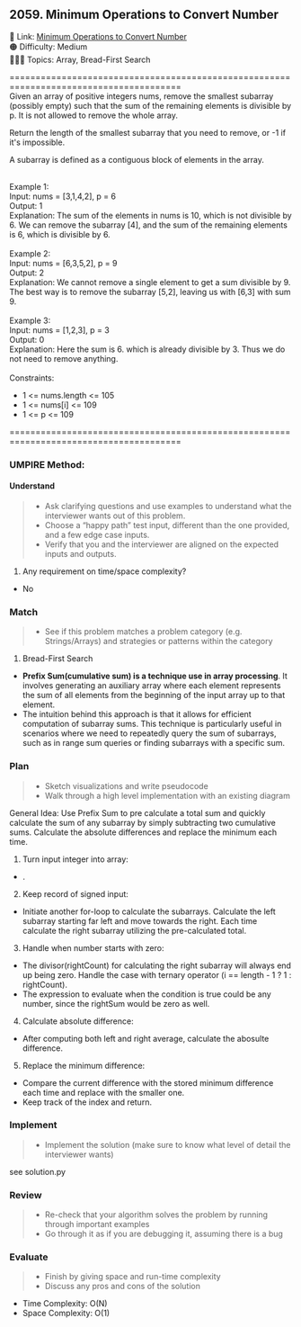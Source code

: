 ## 2059. Minimum Operations to Convert Number

📎 Link: [Minimum Operations to Convert Number](https://leetcode.com/problems/minimum-operations-to-convert-number/description/)<br>
🟠 Difficulty: Medium<br>
👩🏻‍💻 Topics: Array, Bread-First Search<br>

=======================================================================================<br>
Given an array of positive integers nums, remove the smallest subarray (possibly empty) such that the sum of the remaining elements is divisible by p. It is not allowed to remove the whole array.<br>

Return the length of the smallest subarray that you need to remove, or -1 if it's impossible.<br>

A subarray is defined as a contiguous block of elements in the array.<br>

<br>
Example 1:<br>
Input: nums = [3,1,4,2], p = 6<br>
Output: 1<br>
Explanation: The sum of the elements in nums is 10, which is not divisible by 6. We can remove the subarray [4], and the sum of the remaining elements is 6, which is divisible by 6.<br>
<br>
Example 2:<br>
Input: nums = [6,3,5,2], p = 9<br>
Output: 2<br>
Explanation: We cannot remove a single element to get a sum divisible by 9. The best way is to remove the subarray [5,2], leaving us with [6,3] with sum 9.<br>
<br>
Example 3:<br>
Input: nums = [1,2,3], p = 3<br>
Output: 0<br>
Explanation: Here the sum is 6. which is already divisible by 3. Thus we do not need to remove anything.<br>
<br>
Constraints:<br>

- 1 <= nums.length <= 105
- 1 <= nums[i] <= 109
- 1 <= p <= 109

=======================================================================================<br>

### UMPIRE Method:

#### Understand

> - Ask clarifying questions and use examples to understand what the interviewer wants out of this problem.
> - Choose a “happy path” test input, different than the one provided, and a few edge case inputs.
> - Verify that you and the interviewer are aligned on the expected inputs and outputs.

1. Any requirement on time/space complexity?

- No

### Match

> - See if this problem matches a problem category (e.g. Strings/Arrays) and strategies or patterns within the category

1.  Bread-First Search <br>

- **Prefix Sum(cumulative sum) is a technique use in array processing**. It involves generating an auxiliary array where each element represents the sum of all elements from the beginning of the input array up to that element.
- The intuition behind this approach is that it allows for efficient computation of subarray sums. This technique is particularly useful in scenarios where we need to repeatedly query the sum of subarrays, such as in range sum queries or finding subarrays with a specific sum.

### Plan

> - Sketch visualizations and write pseudocode
> - Walk through a high level implementation with an existing diagram

General Idea: Use Prefix Sum to pre calculate a total sum and quickly calculate the sum of any subarray by simply subtracting two cumulative sums. Calculate the absolute differences and replace the minimum each time.

1. Turn input integer into array:

- .

2. Keep record of signed input:

- Initiate another for-loop to calculate the subarrays. Calculate the left subarray starting far left and move towards the right. Each time calculate the right subarray utilizing the pre-calculated total.

3. Handle when number starts with zero:

- The divisor(rightCount) for calculating the right subarray will always end up being zero. Handle the case with ternary operator (i == length - 1 ? 1 : rightCount).
- The expression to evaluate when the condition is true could be any number, since the rightSum would be zero as well.

4. Calculate absolute difference:

- After computing both left and right average, calculate the abosulte difference.

5. Replace the minimum difference:

- Compare the current difference with the stored minimum difference each time and replace with the smaller one.
- Keep track of the index and return.

### Implement

> - Implement the solution (make sure to know what level of detail the interviewer wants)

see solution.py

### Review

> - Re-check that your algorithm solves the problem by running through important examples
> - Go through it as if you are debugging it, assuming there is a bug

### Evaluate

> - Finish by giving space and run-time complexity
> - Discuss any pros and cons of the solution

- Time Complexity: O(N)
- Space Complexity: O(1)
